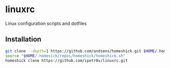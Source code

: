 # linuxrc
Linux configuration scripts and dotfiles

## Installation

```bash
git clone --depth=1 https://github.com/andsens/homeshick.git $HOME/.homesick/repos/homeshick
source "$HOME/.homesick/repos/homeshick/homeshick.sh"
homeshick clone https://github.com/ipetr0v/linuxrc.git
```
